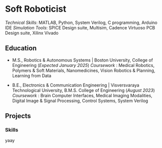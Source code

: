 # Soft Roboticist
_Technical Skills_: MATLAB, Python, System Verilog, C programming, Arduino IDE
_Simulation Tools_: SPICE Design suite, Multisim, Cadence Virtuoso PCB Design suite, Xilinx Vivado


## Education 
- M.S., Robotics & Autonomous Systems | Boston University, College of Engineering (_Expected January 2025_)
_Coursework_ : Medical Robotics, Polymers & Soft Materials, Nanomedicines, Vision Robotics & Planning, Learning from Data

- B.E., Electronics & Communication Engineering | Visversvaraya Technological University, B.M.S. College of Engineering (_August 2023_)
_Coursework_ : Brain Computer Interfaces, Medical Imaging Modalities, Digital Image & Signal Processing, Control Systems, System Verilog

## Projects


### Skills
yaay
